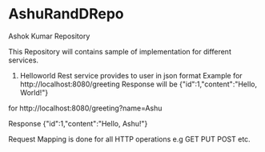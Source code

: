 # AshuRandDRepo
Ashok Kumar Repository 

This Repository will contains sample of implementation  for different services.
1. Helloworld Rest service provides to user in json format 
Example for 
http://localhost:8080/greeting
Response will be
{"id":1,"content":"Hello, World!"}

for 
http://localhost:8080/greeting?name=Ashu

Response 
{"id":1,"content":"Hello, Ashu!"}

Request Mapping is done for all HTTP operations e.g GET PUT POST etc.
